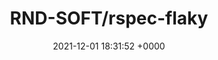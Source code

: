 ---
title: "RND-SOFT/rspec-flaky"
link: "https://github.com/RND-SOFT/rspec-flaky"
date: "2021-12-01 18:31:52 +0000"
description: "Gem for catching flaky tests"
category: "github"
---